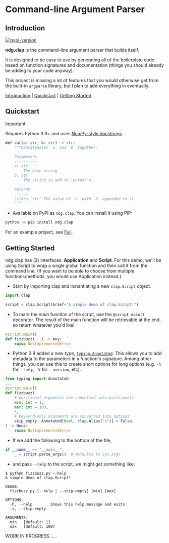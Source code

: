 # Command-line Argument Parser

<a name="introduction"></a>
## Introduction

[![pypi-version](https://badgen.net/pypi/v/ndg.clap)](https://pypi.org/project/ndg.clap)

**ndg.clap** is the command-line argument parser that builds itself.

It is designed to be easy to use by generating all of the boilerplate code
based on function signatures and documentation (things you should already be
adding to your code anyway).

This project is missing a lot of features that you would otherwise get from
the built-in `argparse` library, but I plan to add everything in eventually.

[Introduction](#introduction) | [Quickstart](#quickstart) | [Getting Started](#getting-started)

<a name="quickstart"></a>
## Quickstart

<!-- TODO: Make sure this is a valid demonstration of NumPy docs -->

> [!IMPORTANT]
> Requires Python 3.9+ and uses [NumPy-style docstrings](https://github.com/numpy/numpydoc)
>
> ```python
> def cat(a: str, b: str) -> str:
>     """Concatenates `a` and `b` together.
>
>     Parameters
>     ----------
>     a: str
>         The base string
>     b: str
>         The string to add to :param:`a`
>
>     Returns
>     -------
>     :class:`str` The value of `a` with `b` appended to it
>     """
> ```


* Available on PyPI as `ndg.clap`. You can install it using PIP:

```bash
python -m pip install ndg.clap
```

For an example project, see [Fuji](https://github.com/nicdgonzalez/fuji).

<a name="getting-started"></a>
## Getting Started

ndg.clap has (2) interfaces: **Application** and **Script**. For this demo,
we'll be using Script to wrap a single global function and then call it from
the command line. (If you want to be able to choose from multiple
functions/methods, you would use Application instead.)

* Start by importing clap and instantiating a new `clap.Script` object.

```python
import clap

script = clap.Script(brief="A simple demo of clap.Script!")
```

* To mark the *main* function of the script, use the `@script.main()`
decorator. The result of the main function will be retrievable at the
end, so return whatever you'd like!

```python
@script.main()
def fizzbuzz(...) -> Any:
    raise NotImplementedError
```

* Python 3.9 added a new type,
[`typing.Annotated`](https://docs.python.org/3/library/typing.html#typing.Annotated).
This allows you to add metadata to the parameters in a function's signature.
Among other things, you can use this to create short options for long options
(e.g. `-h` for `--help`, `-V` for `--version`, etc).

```python
from typing import Annotated
...
@script.main()
def fizzbuzz(
    # positional arguments are converted into positionals
    min: int = 1,
    max: int = 100,
    *,
    # keyword-only arguments are converted into options
    skip_empty: Annotated[bool, clap.Alias("s")] = False,
) -> None:
    raise NotImplementedError
```

* If we add the following to the bottom of the file,

```python
if __name__ == "__main__":
    _ = script.parse_args()  # defaults to sys.argv
```

* and pass `--help` to the script, we might get something like:

```console
$ python fizzbuzz.py --help
A simple demo of clap.Script!

USAGE:
  fizzbuzz.py [--help | --skip-empty] [min] [max]

OPTIONS:
  -h, --help        Shows this help message and exits
  -s, --skip-empty

ARGUMENTS:
  min   [default: 1]
  max   [default: 100]
```

WORK IN PROGRESS......
